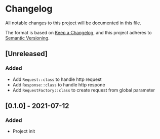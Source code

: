 # Changelog
All notable changes to this project will be documented in this file.

The format is based on [Keep a Changelog](https://keepachangelog.com/en/1.0.0/),
and this project adheres to [Semantic Versioning](https://semver.org/spec/v2.0.0.html).

## [Unreleased]
### Added
- Add ```Request::class``` to handle http request
- Add ```Response::class``` to handle http respone
- Add ```RequestFactory::class``` to create request from global parameter

## [0.1.0] - 2021-07-12
### Added
- Project init
